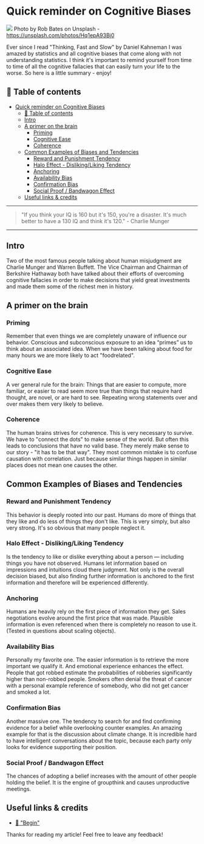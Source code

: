 # Quick reminder on Cognitive Biases

[<img src="https://images.unsplash.com/photo-1500667119810-2c9480a13ae6?w=2550">](
https://unsplash.com/photos/Hq1epA93Bj0)
Photo by Rob Bates on Unsplash - https://unsplash.com/photos/Hq1epA93Bj0

Ever since I read "Thinking, Fast and Slow" by Daniel Kahneman I was amazed by statistics and all cognitive biases that come along with not understanding statistics. I think it's important to remind yourself from time to time of all the cognitive fallacies that can easily turn your life to the worse. So here is a little summary - enjoy!


## 📄 Table of contents

<!-- TOC -->

- [Quick reminder on Cognitive Biases](#quick-reminder-on-cognitive-biases)
  - [📄 Table of contents](#📄-table-of-contents)
  - [Intro](#intro)
  - [A primer on the brain](#a-primer-on-the-brain)
    - [Priming](#priming)
    - [Cognitive Ease](#cognitive-ease)
    - [Coherence](#coherence)
  - [Common Examples of Biases and Tendencies](#common-examples-of-biases-and-tendencies)
    - [Reward and Punishment Tendency](#reward-and-punishment-tendency)
    - [Halo Effect - Disliking/Liking Tendency](#halo-effect---dislikingliking-tendency)
    - [Anchoring](#anchoring)
    - [Availability Bias](#availability-bias)
    - [Confirmation Bias](#confirmation-bias)
    - [Social Proof / Bandwagon Effect](#social-proof--bandwagon-effect)
  - [Useful links & credits](#useful-links--credits)

<!-- /TOC -->


---
>"If you think your IQ is 160 but it's 150, you're a disaster. It's much better to have a 130 IQ and think it's 120." - Charlie Munger
---

## Intro

Two of the most famous people talking about human misjudgment are Charlie Munger and Warren Buffett. The Vice Chairman and Chairman of Berkshire Hathaway both have talked about their efforts of overcoming cognitive fallacies in order to make decisions that yield great investments and made them some of the richest men in history. 

## A primer on the brain

### Priming

Remember that even things we are completely unaware of influence our behavior. Conscious and subconscious exposure to an idea “primes” us
to think about an associated idea. When we have been talking about food for many hours we are more likely to act "foodrelated".

### Cognitive Ease

A ver general rule for the brain:
Things that are easier to compute, more familiar, or easier to read seem more true than things that require hard thought, are novel, or are hard to see. 
Repeating wrong statements over and over makes them very likely to believe.

### Coherence

The human brains strives for coherence. This is very necessary to survive. We have to "connect the dots" to make sense of the world. 
But often this leads to conclusions that have no valid base. They merely make sense to our story - "it has to be that way". 
They most common mistake is to confuse causation with correlation. Just because similar things happen in similar places does not mean one causes the other. 


## Common Examples of Biases and Tendencies

### Reward and Punishment Tendency

This behavior is deeply rooted into our past. Humans do more of things that they like and do less of things they don't like. This is very simply, but also very strong. It's so obvious that many people neglect it. 

### Halo Effect - Disliking/Liking Tendency

Is the tendency to like or dislike everything about a person — including things you have not observed. Humans let information based on impressions and intuitions cloud there judgment. Not only is the overall decision biased, but also finding further information is anchored to the first information and therefore will be experienced differently.

### Anchoring 

Humans are heavily rely on the first piece of information they get. Sales negotiations evolve around the first price that was made. 
Plausible information is even referenced when there is completely no reason to use it. (Tested in questions about scaling objects).

### Availability Bias

Personally my favorite one. The easier information is to retrieve the more important we qualify it. And emotional experience enhances the effect. 
People that got robbed estimate the probabilities of robberies significantly higher than non-robbed people. Smokers often denial the threat of cancer with a personal example reference of somebody, who did not get cancer and smoked a lot.

### Confirmation Bias

Another massive one. 
The tendency to search for and find confirming evidence for a belief while overlooking counter examples. 
An amazing example for that is the discussion about climate change. It is incredible hard to have intelligent conversations about the topic, because each party only looks for evidence supporting their position.

### Social Proof / Bandwagon Effect

The chances of adopting a belief increases with the amount of other people holding the belief. It is the engine of groupthink and causes unproductive meetings.













## Useful links & credits
- [📄 "Begin"](afgafgadgads)



Thanks for reading my article! Feel free to leave any feedback! 


<!-- Written by Daniel Deutsch (deudan1010@gmail.com) -->
